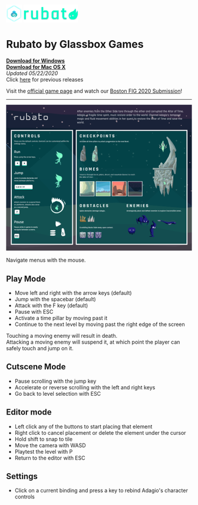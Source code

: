 <!-- Most recent release file -->

![Glassbox Games](assets/icon.png) 
![Rubato](assets/logo.png)
# Rubato by Glassbox Games

**[Download for Windows](https://github.com/glassboxgames/rubato-releases/raw/main/docs/rubato.exe.zip)**  
**[Download for Mac OS X](https://github.com/glassboxgames/rubato-releases/raw/main/docs/rubato.app.zip)**  
*Updated 05/22/2020*  
Click [here](pre-releases/) for previous releases  

Visit the [official game page](http://en-ci-gdiac.coecis.cornell.edu/gallery/rubato/) and watch our [Boston FIG 2020 Submission](https://youtu.be/_Khc1Ai3uM8)!  

___
![Quickstart Guide](assets/quickstart.png)

Navigate menus with the mouse.  

## Play Mode
- Move left and right with the arrow keys (default)
- Jump with the spacebar (default)
- Attack with the F key (default)
- Pause with ESC
- Activate a time pillar by moving past it
- Continue to the next level by moving past the right edge of the screen

Touching a moving enemy will result in death.  
Attacking a moving enemy will suspend it, at which point the player can safely touch and jump on it.

## Cutscene Mode
- Pause scrolling with the jump key
- Accelerate or reverse scrolling with the left and right keys
- Go back to level selection with ESC

## Editor mode
- Left click any of the buttons to start placing that element
- Right click to cancel placement or delete the element under the cursor
- Hold shift to snap to tile
- Move the camera with WASD
- Playtest the level with P
- Return to the editor with ESC

## Settings
- Click on a current binding and press a key to rebind Adagio's character controls
